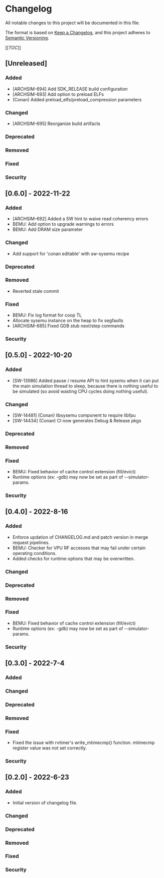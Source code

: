 # Changelog
All notable changes to this project will be documented in this file.

The format is based on [Keep a Changelog](https://keepachangelog.com/en/1.0.0/),
and this project adheres to [Semantic Versioning](https://semver.org/spec/v2.0.0.html).

[[_TOC_]]

## [Unreleased]
### Added
- [ARCHSIM-694] Add SDK_RELEASE build configuration
- [ARCHSIM-693] Add option to preload ELFs
- (Conan) Added preload_elfs/preload_compression parameters
### Changed
- [ARCHSIM-695] Reorganize build artifacts
### Deprecated
### Removed
### Fixed
### Security

## [0.6.0] - 2022-11-22
### Added
- [ARCHSIM-692] Added a SW hint to waive read coherency errors
- BEMU: Add option to upgrade warnings to errors
- BEMU: Add DRAM size parameter
### Changed
- Add support for 'conan editable' with sw-sysemu recipe
### Deprecated
### Removed
- Reverted stale commit
### Fixed
- BEMU: Fix log format for coop TL
- Allocate sysemu instance on the heap to fix segfaults
- [ARCHSIM-685] Fixed GDB stub next/step commands
### Security
## [0.5.0] - 2022-10-20
### Added
- [SW-13986] Added pause / resume API to hint sysemu when it can put the main simulation thread to sleep, because there is nothing useful to be simulated (so avoid wasting CPU cycles doing nothing useful).
### Changed
- [SW-14481] (Conan) libsysemu component to require libfpu
- [SW-14434] (Conan) CI now generates Debug & Release pkgs
### Deprecated
### Removed
### Fixed
- BEMU: Fixed behavior of cache control extension (fill/evict)
- Runtime options (ex: -gdb) may now be set as part of --simulator-params.
### Security
## [0.4.0] - 2022-8-16
### Added
- Enforce updation of CHANGELOG.md and patch version in merge request pipelines.
- BEMU: Checker for VPU RF accesses that may fail under certain operating conditions.
- Added checks for runtime options that may be overwritten.
### Changed
### Deprecated
### Removed
### Fixed
- BEMU: Fixed behavior of cache control extension (fill/evict)
- Runtime options (ex: -gdb) may now be set as part of --simulator-params.
### Security

## [0.3.0] - 2022-7-4
### Added
### Changed
### Deprecated
### Removed
### Fixed
- Fixed the issue with rvtimer's write_mtimecmp() function. mtimecmp register value was
  not set correctly.
### Security

## [0.2.0] - 2022-6-23
### Added
- Initial version of changelog file.
### Changed
### Deprecated
### Removed
### Fixed
### Security
